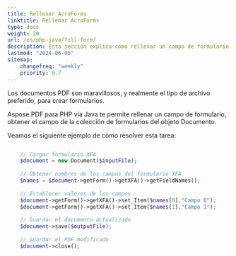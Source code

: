 ```yaml
---
title: Rellenar AcroForms
linktitle: Rellenar AcroForms
type: docs
weight: 20
url: /es/php-java/fill-form/
description: Esta sección explica cómo rellenar un campo de formulario en un documento PDF con Aspose.PDF para PHP vía Java.
lastmod: "2024-06-05"
sitemap:
    changefreq: "weekly"
    priority: 0.7
---
```


Los documentos PDF son maravillosos, y realmente el tipo de archivo preferido, para crear formularios.

Aspose.PDF para PHP vía Java te permite rellenar un campo de formulario, obtener el campo de la colección de formularios del objeto Documento.

Veamos el siguiente ejemplo de cómo resolver esta tarea:

```php

    // Cargar formulario XFA
    $document = new Document($inputFile);
    
    // Obtener nombres de los campos del formulario XFA
    $names = $document->getForm()->getXFA()->getFieldNames();
        
    // Establecer valores de los campos        
    $document->getForm()->getXFA()->set_Item($names[0],"Campo 0");
    $document->getForm()->getXFA()->set_Item($names[1],"Campo 1");
        
    // Guardar el documento actualizado
    $document->save($outputFile);
    
    // Guardar el PDF modificado    
    $document->close();
```